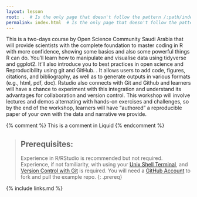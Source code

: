 ```yaml
---
layout: lesson
root: .  # Is the only page that doesn't follow the pattern /:path/index.html
permalink: index.html  # Is the only page that doesn't follow the pattern /:path/index.html
---
```

This is a two-days course by Open Science Community Saudi Arabia that will provide scientists with the complete foundation to master coding in R with more confidence, showing some basics and also some powerful things R can do. You’ll learn how to manipulate and visualise data using tidyverse and ggplot2. It’ll also introduce you to best practices in open science and Reproducibility using git and GitHub. . It allows users to add code, figures, citations, and bibliography, as well as to generate outputs in various formats (e.g., html, pdf, doc). Rstudio also connects with Git and Github and learners will have a chance to experiment with this integration and understand its advantages for collaboration and version control. This workshop will involve lectures and demos alternating with hands-on exercises and challenges, so by the end of the workshop, learners will have “authored” a reproducible paper of your own with the data and narrative we provide. 

<!-- this is an html comment -->

{% comment %} This is a comment in Liquid {% endcomment %}

> ## Prerequisites:
>
> Experience in R/RStudio is recommended but not required. Experience, if not familiarity, with using your <a href="https://swcarpentry.github.io/shell-novice/">Unix Shell Terminal</a>, and <a href="https://swcarpentry.github.io/git-novice/">Version Control with Git</a> is required. You will need a <a href="https://github.com/">GitHub Account</a> to fork and pull the example repo.
{: .prereq}

{% include links.md %}
